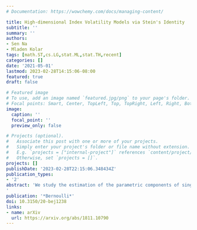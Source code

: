 ```yaml
---
# Documentation: https://wowchemy.com/docs/managing-content/

title: High-dimensional Index Volatility Models via Stein's Identity
subtitle: ''
summary: ''
authors:
- Sen Na
- Mladen Kolar
tags: [math.ST,cs.LG,stat.ML,stat.TH,recent]
categories: []
date: '2021-05-01'
lastmod: 2023-02-28T14:15:06-08:00
featured: true
draft: false

# Featured image
# To use, add an image named `featured.jpg/png` to your page's folder.
# Focal points: Smart, Center, TopLeft, Top, TopRight, Left, Right, BottomLeft, Bottom, BottomRight.
image:
  caption: ''
  focal_point: ''
  preview_only: false

# Projects (optional).
#   Associate this post with one or more of your projects.
#   Simply enter your project's folder or file name without extension.
#   E.g. `projects = ["internal-project"]` references `content/project/deep-learning/index.md`.
#   Otherwise, set `projects = []`.
projects: []
publishDate: '2023-02-28T22:15:06.348434Z'
publication_types:
- '2'
abstract: 'We study the estimation of the parametric components of single and multiple index volatility models. Using the first- and second-order Stein’s identities, we develop methods that are applicable for the estimation of the variance index in the high-dimensional setting requiring finite moment condition, which allows for heavy-tailed data. Our approach complements the existing literature in the low-dimensional setting, while relaxing the conditions on estimation, and provides a novel approach in the high-dimensional setting. We prove that the statistical rate of convergence of our variance index estimators consists of a parametric rate and a nonparametric rate, where the latter appears from the estimation of the mean link function. However, under standard assumptions, the parametric rate dominates the rate of convergence and our results match the minimax optimal rate for the mean index estimation. Simulation results illustrate finite sample properties of our methodology and back our theoretical conclusions.
'
publication: '*Bernoulli*'
doi: 10.3150/20-bej1238
links:
- name: arXiv
  url: https://arxiv.org/abs/1811.10790
---
```

